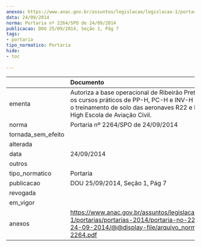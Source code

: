 ```yaml
---
anexos: https://www.anac.gov.br/assuntos/legislacao/legislacao-1/portarias/portarias-2014/portaria-no-2264-spo-de-24-09-2014/@@display-file/arquivo_norma/PA2014-2264.pdf
data: 24/09/2014
norma: Portaria nº 2264/SPO de 24/09/2014
publicacao: DOU 25/09/2014, Seção 1, Pág 7
tags:
- portaria
tipo_normatico: Portaria
hide: 
- toc 
 
---
```


|                    | Documento                                                                                                                                                                                       |
|:-------------------|:------------------------------------------------------------------------------------------------------------------------------------------------------------------------------------------------|
| ementa             | Autoriza a base operacional de Ribeirão Preto, homologa os cursos práticos de PP-H, PC-H e INV-H e homologa o treinamento de solo das aeronaves R22 e R44 da Aces High Escola de Aviação Civil. |
| norma              | Portaria nº 2264/SPO de 24/09/2014                                                                                                                                                              |
| tornada_sem_efeito |                                                                                                                                                                                                 |
| alterada           |                                                                                                                                                                                                 |
| data               | 24/09/2014                                                                                                                                                                                      |
| outros             |                                                                                                                                                                                                 |
| tipo_normatico     | Portaria                                                                                                                                                                                        |
| publicacao         | DOU 25/09/2014, Seção 1, Pág 7                                                                                                                                                                  |
| revogada           |                                                                                                                                                                                                 |
| em_vigor           |                                                                                                                                                                                                 |
| anexos             | https://www.anac.gov.br/assuntos/legislacao/legislacao-1/portarias/portarias-2014/portaria-no-2264-spo-de-24-09-2014/@@display-file/arquivo_norma/PA2014-2264.pdf                               |